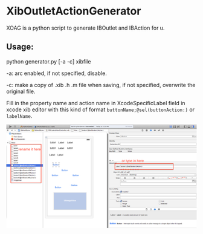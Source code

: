 # XibOutletActionGenerator
  XOAG is a python script to generate IBOutlet and IBAction for u.

## Usage:
  python generator.py [-a -c] xibfile
  
  -a: arc enabled, if not specified, disable.
  
  -c: make a copy of .xib .h .m file when saving, if not specified, overwrite the original file.

  Fill in the property name and action name in XcodeSpecificLabel field in xcode xib editor with this kind of format `buttonName;@sel(buttonAction:)` or `labelName`.
  
  ![image](example.png)
